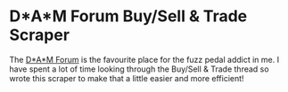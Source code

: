 # D\*A\*M Forum Buy/Sell & Trade Scraper

The [D\*A\*M Forum](http://stompboxes.co.uk/forum/index.php) is the favourite place
for the fuzz pedal addict in me. I have spent a lot of time looking through the Buy/Sell & Trade thread so wrote this scraper to make that a little easier and more efficient!